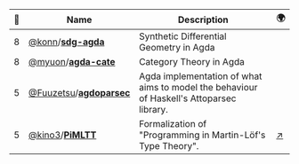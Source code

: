|:star2: | Name | Description | 🌍|
|---|---|---|---|
|8|[@konn](https://github.com/konn)/[**sdg-agda**](https://github.com/konn/sdg-agda)|Synthetic Differential Geometry in Agda||
|8|[@myuon](https://github.com/myuon)/[**agda-cate**](https://github.com/myuon/agda-cate)|Category Theory in Agda||
|5|[@Fuuzetsu](https://github.com/Fuuzetsu)/[**agdoparsec**](https://github.com/Fuuzetsu/agdoparsec)|Agda implementation of what aims to model the behaviour of Haskell's Attoparsec library.||
|5|[@kino3](https://github.com/kino3)/[**PiMLTT**](https://github.com/kino3/PiMLTT)|Formalization of "Programming in Martin-Löf's Type Theory".|[:arrow_upper_right:](http://www.cse.chalmers.se/research/group/logic/book/)|

